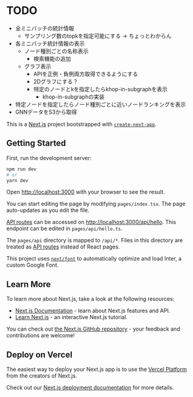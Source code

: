 # TODO
- 全ミニバッチの統計情報
	- サンプリング数のtopkを指定可能にする -> ちょっとわからん
- 各ミニバッチ統計情報の表示
	- ノード種別ごとの名称表示
		- 検索機能の追加
	- グラフ表示
		- APIを正例・負例両方取得できるようにする
		- 2Dグラフにする？
		- 特定のノードとkを指定したらkhop-in-subgraphを表示
			- khop-in-subgraphの実装
- 特定ノードを指定したらノード種別ごとに近いノードランキングを表示
- GNNデータをS3から取得

This is a [Next.js](https://nextjs.org/) project bootstrapped with [`create-next-app`](https://github.com/vercel/next.js/tree/canary/packages/create-next-app).

## Getting Started

First, run the development server:

```bash
npm run dev
# or
yarn dev
```

Open [http://localhost:3000](http://localhost:3000) with your browser to see the result.

You can start editing the page by modifying `pages/index.tsx`. The page auto-updates as you edit the file.

[API routes](https://nextjs.org/docs/api-routes/introduction) can be accessed on [http://localhost:3000/api/hello](http://localhost:3000/api/hello). This endpoint can be edited in `pages/api/hello.ts`.

The `pages/api` directory is mapped to `/api/*`. Files in this directory are treated as [API routes](https://nextjs.org/docs/api-routes/introduction) instead of React pages.

This project uses [`next/font`](https://nextjs.org/docs/basic-features/font-optimization) to automatically optimize and load Inter, a custom Google Font.

## Learn More

To learn more about Next.js, take a look at the following resources:

- [Next.js Documentation](https://nextjs.org/docs) - learn about Next.js features and API.
- [Learn Next.js](https://nextjs.org/learn) - an interactive Next.js tutorial.

You can check out [the Next.js GitHub repository](https://github.com/vercel/next.js/) - your feedback and contributions are welcome!

## Deploy on Vercel

The easiest way to deploy your Next.js app is to use the [Vercel Platform](https://vercel.com/new?utm_medium=default-template&filter=next.js&utm_source=create-next-app&utm_campaign=create-next-app-readme) from the creators of Next.js.

Check out our [Next.js deployment documentation](https://nextjs.org/docs/deployment) for more details.
